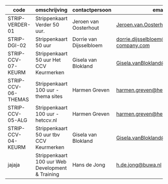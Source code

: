 | code                | omschrijving                                     | contactpersoon          | email                               |
|---------------------|--------------------------------------------------|-------------------------|-------------------------------------|
| STRIP-VERDER-01     | Strippenkaart Verder 50 uur.                     | Jeroen van Oosterhout   | Jeroen.van.Oosterhout@verder.com    |
| STRIP-DGI-02        | Strippenkaart 50 uur                             | Dorrie van Dijsselbloem | dorrie.dijsselbloem@dgi-company.com |
| STRIP-CCV-07-KEURM  | Strippenkaart 50 uur Het CCV Keurmerken          | Gisela van Blokland     | Gisela.vanBlokland@hetccv.nl        |
| STRIP-CCV-06-THEMAS | Strippenkaart 100 uur - thema sites              | Harmen Greven           | harmen.greven@hetccv.nl             |
| STRIP-CCV-05-ALG    | Strippenkaart 100 uur -  hetccv.nl               | Harmen Greven           | harmen.greven@hetccv.nl             |
| STRIP-CCV-04-KEURM  | Strippenkaart 50 uur tbv CCV Keurmerken          | Gisela van Blokland     | Gisela.vanBlokland@hetccv.nl        |
| jajaja              | Strippenkaart 100 uur Web Development & Training | Hans de Jong            | h.de.jong@buwa.nl                   |
